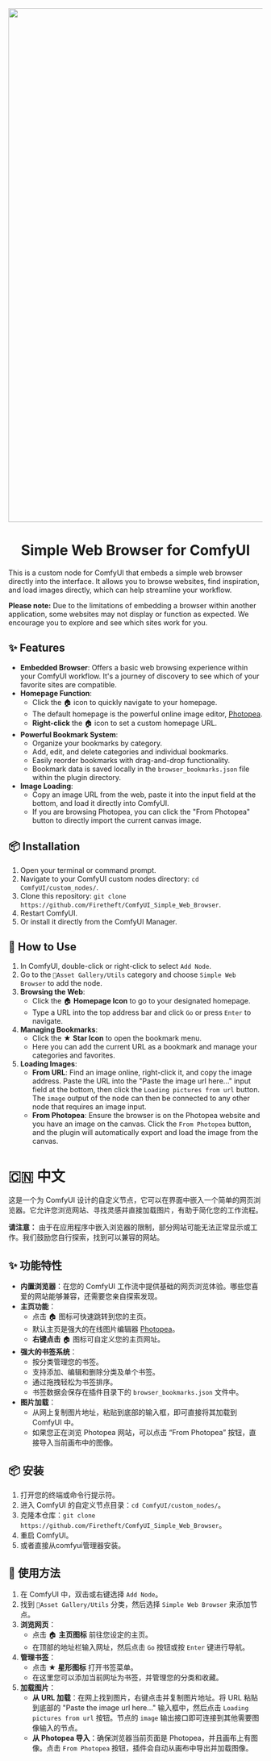 <div align="center">
<img width="1810" height="1019" alt="QQ20250915-232019" src="https://github.com/user-attachments/assets/12065c06-6f32-4860-b438-fde9aa4a05b8" />

# Simple Web Browser for ComfyUI
</div>

This is a custom node for ComfyUI that embeds a simple web browser directly into the interface. It allows you to browse websites, find inspiration, and load images directly, which can help streamline your workflow.

**Please note:** Due to the limitations of embedding a browser within another application, some websites may not display or function as expected. We encourage you to explore and see which sites work for you.

## ✨ Features

* **Embedded Browser**: Offers a basic web browsing experience within your ComfyUI workflow. It's a journey of discovery to see which of your favorite sites are compatible.
* **Homepage Function**:
    * Click the 🏠 icon to quickly navigate to your homepage.
    * The default homepage is the powerful online image editor, [Photopea](https://www.photopea.com).
    * **Right-click** the 🏠 icon to set a custom homepage URL.
* **Powerful Bookmark System**:
    * Organize your bookmarks by category.
    * Add, edit, and delete categories and individual bookmarks.
    * Easily reorder bookmarks with drag-and-drop functionality.
    * Bookmark data is saved locally in the `browser_bookmarks.json` file within the plugin directory.
* **Image Loading**:
    * Copy an image URL from the web, paste it into the input field at the bottom, and load it directly into ComfyUI.
    * If you are browsing Photopea, you can click the "From Photopea" button to directly import the current canvas image.

## 📦 Installation

1.  Open your terminal or command prompt.
2.  Navigate to your ComfyUI custom nodes directory: `cd ComfyUI/custom_nodes/`.
3.  Clone this repository: `git clone https://github.com/Firetheft/ComfyUI_Simple_Web_Browser`.
4.  Restart ComfyUI.
5.  Or install it directly from the ComfyUI Manager.

## 📖 How to Use

1.  In ComfyUI, double-click or right-click to select `Add Node`.
2.  Go to the `📜Asset Gallery/Utils` category and choose `Simple Web Browser` to add the node.
3.  **Browsing the Web**:
    * Click the 🏠 **Homepage Icon** to go to your designated homepage.
    * Type a URL into the top address bar and click `Go` or press `Enter` to navigate.
4.  **Managing Bookmarks**:
    * Click the ★ **Star Icon** to open the bookmark menu.
    * Here you can add the current URL as a bookmark and manage your categories and favorites.
5.  **Loading Images**:
    * **From URL**: Find an image online, right-click it, and copy the image address. Paste the URL into the "Paste the image url here..." input field at the bottom, then click the `Loading pictures from url` button. The `image` output of the node can then be connected to any other node that requires an image input.
    * **From Photopea**: Ensure the browser is on the Photopea website and you have an image on the canvas. Click the `From Photopea` button, and the plugin will automatically export and load the image from the canvas.

#

# 🇨🇳 中文

这是一个为 ComfyUI 设计的自定义节点，它可以在界面中嵌入一个简单的网页浏览器。它允许您浏览网站、寻找灵感并直接加载图片，有助于简化您的工作流程。

**请注意：** 由于在应用程序中嵌入浏览器的限制，部分网站可能无法正常显示或工作。我们鼓励您自行探索，找到可以兼容的网站。

## ✨ 功能特性

* **内置浏览器**：在您的 ComfyUI 工作流中提供基础的网页浏览体验。哪些您喜爱的网站能够兼容，还需要您亲自探索发现。
* **主页功能**：
    * 点击 🏠 图标可快速跳转到您的主页。
    * 默认主页是强大的在线图片编辑器 [Photopea](https://www.photopea.com)。
    * **右键点击** 🏠 图标可自定义您的主页网址。
* **强大的书签系统**：
    * 按分类管理您的书签。
    * 支持添加、编辑和删除分类及单个书签。
    * 通过拖拽轻松为书签排序。
    * 书签数据会保存在插件目录下的 `browser_bookmarks.json` 文件中。
* **图片加载**：
    * 从网上复制图片地址，粘贴到底部的输入框，即可直接将其加载到 ComfyUI 中。
    * 如果您正在浏览 Photopea 网站，可以点击 “From Photopea” 按钮，直接导入当前画布中的图像。

## 📦 安装

1.  打开您的终端或命令行提示符。
2.  进入 ComfyUI 的自定义节点目录：`cd ComfyUI/custom_nodes/`。
3.  克隆本仓库：`git clone https://github.com/Firetheft/ComfyUI_Simple_Web_Browser`。
4.  重启 ComfyUI。
5.  或者直接从comfyui管理器安装。

## 📖 使用方法

1.  在 ComfyUI 中，双击或右键选择 `Add Node`。
2.  找到 `📜Asset Gallery/Utils` 分类，然后选择 `Simple Web Browser` 来添加节点。
3.  **浏览网页**：
    * 点击 🏠 **主页图标** 前往您设定的主页。
    * 在顶部的地址栏输入网址，然后点击 `Go` 按钮或按 `Enter` 键进行导航。
4.  **管理书签**：
    * 点击 ★ **星形图标** 打开书签菜单。
    * 在这里您可以添加当前网址为书签，并管理您的分类和收藏。
5.  **加载图片**：
    * **从 URL 加载**：在网上找到图片，右键点击并复制图片地址。将 URL 粘贴到底部的 "Paste the image url here..." 输入框中，然后点击 `Loading pictures from url` 按钮。节点的 `image` 输出接口即可连接到其他需要图像输入的节点。
    * **从 Photopea 导入**：确保浏览器当前页面是 Photopea，并且画布上有图像。点击 `From Photopea` 按钮，插件会自动从画布中导出并加载图像。
